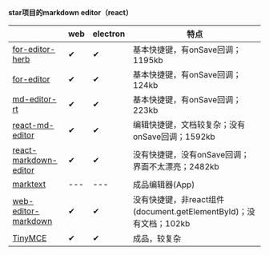 **star项目的markdown editor（react）**

|                                                              | web  | electron | 特点                                                         |
| ------------------------------------------------------------ | ---- | -------- | ------------------------------------------------------------ |
| [for-editor-herb](https://github.com/HerbertHe/for-editor-herb) | ✔    | ✔        | 基本快捷键，有onSave回调；1195kb                             |
| [for-editor](https://github.com/kkfor/for-editor)            | ✔    | ✔        | 基本快捷键，有onSave回调；124kb                              |
| [md-editor-rt](https://github.com/imzbf/md-editor-rt)        | ✔    | ✔        | 基本快捷键，有onSave回调；223kb                              |
| [react-md-editor](https://github.com/uiwjs/react-md-editor)  | ✔    | ✔        | 编辑快捷键，文档较复杂；没有onSave回调；1592kb               |
| [react-markdown-editor](https://github.com/uiwjs/react-markdown-editor) | ✔    | ✔        | 没有快捷键，没有onSave回调；界面不太漂亮；2482kb             |
| [marktext](https://github.com/marktext/marktext)             | ---  | ---      | 成品编辑器(App)                                              |
| [web-editor-markdown](https://github.com/Ben-love-zy/web-editor-markdown) | ✔    | ✔        | 没有快捷键，非react组件(document.getElementById)；没有文档；102kb |
| [TinyMCE ](https://www.tiny.cloud/docs/tinymce/6/)           | ✔    | ✔        | 成品，较复杂                                                 |

